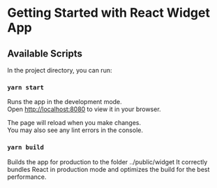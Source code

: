 # Getting Started with React Widget App

## Available Scripts

In the project directory, you can run:

### `yarn start`

Runs the app in the development mode.\
Open [http://localhost:8080](http://localhost:8080) to view it in your browser.

The page will reload when you make changes.\
You may also see any lint errors in the console.

### `yarn build`

Builds the app for production to the  folder ../public/widget
It correctly bundles React in production mode and optimizes the build for the best performance.

